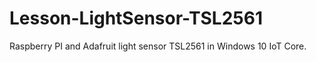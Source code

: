 # Lesson-LightSensor-TSL2561
Raspberry PI and Adafruit light sensor TSL2561 in Windows 10 IoT Core. 

